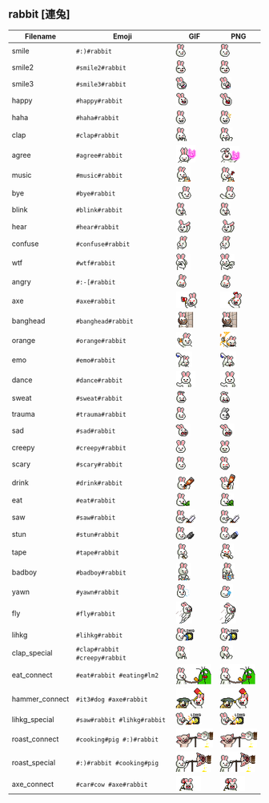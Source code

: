 ## rabbit [連兔]
| Filename | Emoji | GIF | PNG |
| --- | --- | --- | --- |
| smile | `#:)#rabbit` | ![smile](../../assets/android/faces/rabbit/smile.gif) | ![smile](../../assets/android/faces_png/rabbit/smile.png) |
| smile2 | `#smile2#rabbit` | ![smile2](../../assets/android/faces/rabbit/smile2.gif) | ![smile2](../../assets/android/faces_png/rabbit/smile2.png) |
| smile3 | `#smile3#rabbit` | ![smile3](../../assets/android/faces/rabbit/smile3.gif) | ![smile3](../../assets/android/faces_png/rabbit/smile3.png) |
| happy | `#happy#rabbit` | ![happy](../../assets/android/faces/rabbit/happy.gif) | ![happy](../../assets/android/faces_png/rabbit/happy.png) |
| haha | `#haha#rabbit` | ![haha](../../assets/android/faces/rabbit/haha.gif) | ![haha](../../assets/android/faces_png/rabbit/haha.png) |
| clap | `#clap#rabbit` | ![clap](../../assets/android/faces/rabbit/clap.gif) | ![clap](../../assets/android/faces_png/rabbit/clap.png) |
| agree | `#agree#rabbit` | ![agree](../../assets/android/faces/rabbit/agree.gif) | ![agree](../../assets/android/faces_png/rabbit/agree.png) |
| music | `#music#rabbit` | ![music](../../assets/android/faces/rabbit/music.gif) | ![music](../../assets/android/faces_png/rabbit/music.png) |
| bye | `#bye#rabbit` | ![bye](../../assets/android/faces/rabbit/bye.gif) | ![bye](../../assets/android/faces_png/rabbit/bye.png) |
| blink | `#blink#rabbit` | ![blink](../../assets/android/faces/rabbit/blink.gif) | ![blink](../../assets/android/faces_png/rabbit/blink.png) |
| hear | `#hear#rabbit` | ![hear](../../assets/android/faces/rabbit/hear.gif) | ![hear](../../assets/android/faces_png/rabbit/hear.png) |
| confuse | `#confuse#rabbit` | ![confuse](../../assets/android/faces/rabbit/confuse.gif) | ![confuse](../../assets/android/faces_png/rabbit/confuse.png) |
| wtf | `#wtf#rabbit` | ![wtf](../../assets/android/faces/rabbit/wtf.gif) | ![wtf](../../assets/android/faces_png/rabbit/wtf.png) |
| angry | `#:-[#rabbit` | ![angry](../../assets/android/faces/rabbit/angry.gif) | ![angry](../../assets/android/faces_png/rabbit/angry.png) |
| axe | `#axe#rabbit` | ![axe](../../assets/android/faces/rabbit/axe.gif) | ![axe](../../assets/android/faces_png/rabbit/axe.png) |
| banghead | `#banghead#rabbit` | ![banghead](../../assets/android/faces/rabbit/banghead.gif) | ![banghead](../../assets/android/faces_png/rabbit/banghead.png) |
| orange | `#orange#rabbit` | ![orange](../../assets/android/faces/rabbit/orange.gif) | ![orange](../../assets/android/faces_png/rabbit/orange.png) |
| emo | `#emo#rabbit` | ![emo](../../assets/android/faces/rabbit/emo.gif) | ![emo](../../assets/android/faces_png/rabbit/emo.png) |
| dance | `#dance#rabbit` | ![dance](../../assets/android/faces/rabbit/dance.gif) | ![dance](../../assets/android/faces_png/rabbit/dance.png) |
| sweat | `#sweat#rabbit` | ![sweat](../../assets/android/faces/rabbit/sweat.gif) | ![sweat](../../assets/android/faces_png/rabbit/sweat.png) |
| trauma | `#trauma#rabbit` | ![trauma](../../assets/android/faces/rabbit/trauma.gif) | ![trauma](../../assets/android/faces_png/rabbit/trauma.png) |
| sad | `#sad#rabbit` | ![sad](../../assets/android/faces/rabbit/sad.gif) | ![sad](../../assets/android/faces_png/rabbit/sad.png) |
| creepy | `#creepy#rabbit` | ![creepy](../../assets/android/faces/rabbit/creepy.gif) | ![creepy](../../assets/android/faces_png/rabbit/creepy.png) |
| scary | `#scary#rabbit` | ![scary](../../assets/android/faces/rabbit/scary.gif) | ![scary](../../assets/android/faces_png/rabbit/scary.png) |
| drink | `#drink#rabbit` | ![drink](../../assets/android/faces/rabbit/drink.gif) | ![drink](../../assets/android/faces_png/rabbit/drink.png) |
| eat | `#eat#rabbit` | ![eat](../../assets/android/faces/rabbit/eat.gif) | ![eat](../../assets/android/faces_png/rabbit/eat.png) |
| saw | `#saw#rabbit` | ![saw](../../assets/android/faces/rabbit/saw.gif) | ![saw](../../assets/android/faces_png/rabbit/saw.png) |
| stun | `#stun#rabbit` | ![stun](../../assets/android/faces/rabbit/stun.gif) | ![stun](../../assets/android/faces_png/rabbit/stun.png) |
| tape | `#tape#rabbit` | ![tape](../../assets/android/faces/rabbit/tape.gif) | ![tape](../../assets/android/faces_png/rabbit/tape.png) |
| badboy | `#badboy#rabbit` | ![badboy](../../assets/android/faces/rabbit/badboy.gif) | ![badboy](../../assets/android/faces_png/rabbit/badboy.png) |
| yawn | `#yawn#rabbit` | ![yawn](../../assets/android/faces/rabbit/yawn.gif) | ![yawn](../../assets/android/faces_png/rabbit/yawn.png) |
| fly | `#fly#rabbit` | ![fly](../../assets/android/faces/rabbit/fly.gif) | ![fly](../../assets/android/faces_png/rabbit/fly.png) |
| lihkg | `#lihkg#rabbit` | ![lihkg](../../assets/android/faces/rabbit/lihkg.gif) | ![lihkg](../../assets/android/faces_png/rabbit/lihkg.png) |
| clap_special | `#clap#rabbit #creepy#rabbit` | ![clap_special](../../assets/android/faces/rabbit/clap_special.gif) | ![clap_special](../../assets/android/faces_png/rabbit/clap_special.png) |
| eat_connect | `#eat#rabbit #eating#lm2` | ![eat_connect](../../assets/android/faces/rabbit/eat_connect.gif) | ![eat_connect](../../assets/android/faces_png/rabbit/eat_connect.png) |
| hammer_connect | `#it3#dog #axe#rabbit` | ![hammer_connect](../../assets/android/faces/rabbit/hammer_connect.gif) | ![hammer_connect](../../assets/android/faces_png/rabbit/hammer_connect.png) |
| lihkg_special | `#saw#rabbit #lihkg#rabbit` | ![lihkg_special](../../assets/android/faces/rabbit/lihkg_special.gif) | ![lihkg_special](../../assets/android/faces_png/rabbit/lihkg_special.png) |
| roast_connect | `#cooking#pig #:)#rabbit` | ![roast_connect](../../assets/android/faces/rabbit/roast_connect.gif) | ![roast_connect](../../assets/android/faces_png/rabbit/roast_connect.png) |
| roast_special | `#:)#rabbit #cooking#pig` | ![roast_special](../../assets/android/faces/rabbit/roast_special.gif) | ![roast_special](../../assets/android/faces_png/rabbit/roast_special.png) |
| axe_connect | `#car#cow #axe#rabbit` | ![axe_connect](../../assets/android/faces/rabbit/axe_connect.gif) | ![axe_connect](../../assets/android/faces_png/rabbit/axe_connect.png) |

